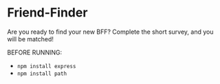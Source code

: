 # Friend-Finder

Are you ready to find your new BFF?  Complete the short survey, and you will be matched!

BEFORE RUNNING:
- `npm install express`
- `npm install path`
